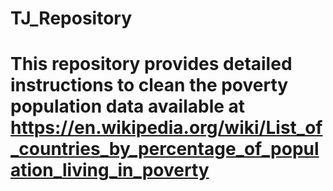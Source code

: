 # TJ_Repository
# This repository provides detailed instructions to clean the poverty population data available at https://en.wikipedia.org/wiki/List_of_countries_by_percentage_of_population_living_in_poverty
